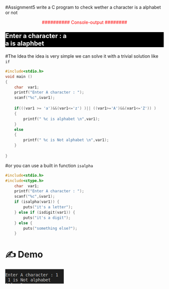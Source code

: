 #Assignment5
write a C program to check wether a character is a alphabet or not 

<p style =" color : red; text-align :center ">########## Console-output ########</p>

### <p style ="color : white; background-color : black ;text-align : left ; font-size:20px " >Enter a character : a  <br> a is alaphbet  <br> </p> 

#The Idea 
the idea is very simple 
we can solve it with a trivial solution like `if` 
``` c
#include<stdio.h>
void main ()
{
    char  var1;
    printf("Enter A character : ");
    scanf("%c",&var1);

    if(((var1 >= 'a')&&(var1<='z') )|| ((var1>='A')&&(var1<='Z')) )
    {
        printf(" %c is alphabet \n",var1);
    }
    else 
    {
        printf(" %c is Not alphabet \n",var1);
    }
    
}
```
#or you can use a built in function `isalpha`
```c
#include<stdio.h>
#include<ctype.h>
    char  var1;
    printf("Enter A character : ");
    scanf("%c",&var1);
    if (isalpha(var1)) {
        puts("it's a letter");
    } else if (isdigit(var1)) {
        puts("it's a digit");
    } else {
        puts("something else?");
    }
```
# :writing_hand: Demo 
![image_demo](./s.png)